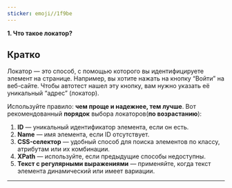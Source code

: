 ```yaml
---
sticker: emoji//1f9be
---
```

**1. Что такое локатор?**
## Кратко
Локатор — это способ, с помощью которого вы идентифицируете элемент на странице. Например, вы хотите нажать на кнопку “Войти” на веб-сайте. Чтобы автотест нашел эту кнопку, вам нужно указать её уникальный “адрес” (локатор).

Используйте правило: **чем проще и надежнее, тем лучше**. Вот рекомендованный **порядок** выбора локаторов(**по возрастанию**):

1. **ID** — уникальный идентификатор элемента, если он есть.
2. **Name** — имя элемента, если ID отсутствует.
3. **CSS-селектор** — удобный способ для поиска элементов по классу, атрибутам или их комбинации.
4. **XPath** — используйте, если предыдущие способы недоступны.
5. **Текст с регулярными выражениями** — применяйте, когда текст элемента динамический или имеет вариации.
---
